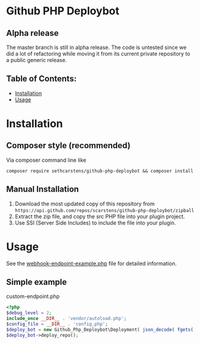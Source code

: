# Github PHP Deploybot

## Alpha release

The master branch is still in alpha release. The code is untested since we did a lot of refactoring while moving it from its current private repository to a public generic release.

## Table of Contents:
- [Installation](#installation)
- [Usage](#usage)

# Installation

## Composer style (recommended)

Via composer command line like
```
composer require sethcarstens/github-php-deploybot && composer install
```

## Manual Installation
1. Download the most updated copy of this repository from `https://api.github.com/repos/scarstens/github-php-deploybot/zipball`
2. Extract the zip file, and copy the src PHP file into your plugin project.
3. Use SSI (Server Side Includes) to include the file into your plugin.

# Usage
See the [webhook-endpoint-example.php](webhook-endpoint-example.php) file for detailed information.

## Simple example

custom-endpoint.php
```php
<?php
$debug_level = 2;
include_once __DIR__ . 'vendor/autoload.php';
$config_file = __DIR__ . 'config.php';
$deploy_bot = new Github_Php_Deploybot\Deployment( json_decode( fgets( STDIN ) ), $debug_level, $config_file );
$deploy_bot->deploy_repo();

```

